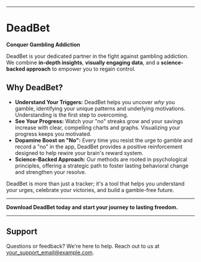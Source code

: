 -----

# DeadBet

**Conquer Gambling Addiction**

[](https://www.google.com/search?q=https://apps.apple.com/app/deadbet/idYOUR_APP_ID_HERE) DeadBet is your dedicated partner in the fight against gambling addiction. We combine **in-depth insights**, **visually engaging data**, and a **science-backed approach** to empower you to regain control.

## Why DeadBet?

  * **Understand Your Triggers:** DeadBet helps you uncover *why* you gamble, identifying your unique patterns and underlying motivations. Understanding is the first step to overcoming.
  * **See Your Progress:** Watch your "no" streaks grow and your savings increase with clear, compelling charts and graphs. Visualizing your progress keeps you motivated.
  * **Dopamine Boost on "No":** Every time you resist the urge to gamble and record a "no" in the app, DeadBet provides a positive reinforcement designed to help rewire your brain's reward system.
  * **Science-Backed Approach:** Our methods are rooted in psychological principles, offering a strategic path to foster lasting behavioral change and strengthen your resolve.

DeadBet is more than just a tracker; it's a tool that helps you understand your urges, celebrate your victories, and build a gamble-free future.

-----

**Download DeadBet today and start your journey to lasting freedom.**

-----

## Support

Questions or feedback? We're here to help. Reach out to us at [your\_support\_email@example.com](mailto:fahu8901@example.com).
